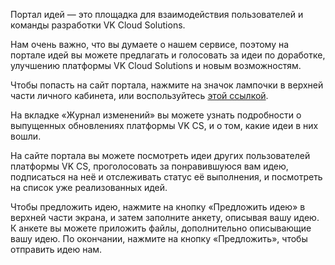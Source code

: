 Портал идей — это площадка для взаимодействия пользователей и команды разработки VK Cloud Solutions.

Нам очень важно, что вы думаете о нашем сервисе, поэтому на портале идей вы можете предлагать и голосовать за идеи по доработке, улучшению платформы VK Cloud Solutions и новым возможностям.

Чтобы попасть на сайт портала, нажмите на значок лампочки в верхней части личного кабинета, или воспользуйтесь [этой ссылкой](https://features.mcs.mail.ru/).

На вкладке «Журнал изменений» вы можете узнать подробности о выпущенных обновлениях платформы VK CS, и о том, какие идеи в них вошли.

На сайте портала вы можете посмотреть идеи других пользователей платформы VK CS, проголосовать за понравившуюся вам идею, подписаться на неё и отслеживать статус её выполнения, и посмотреть на список уже реализованных идей.

Чтобы предложить идею, нажмите на кнопку «Предложить идею» в верхней части экрана, и затем заполните анкету, описывая вашу идею. К анкете вы можете приложить файлы, дополнительно описывающие вашу идею. По окончании, нажмите на кнопку «Предложить», чтобы отправить идею нам.

